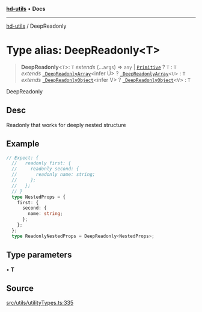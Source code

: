 [**hd-utils**](../README.md) • **Docs**

***

[hd-utils](../globals.md) / DeepReadonly

# Type alias: DeepReadonly\<T\>

> **DeepReadonly**\<`T`\>: `T` *extends* (...`args`) => `any` \| [`Primitive`](Primitive.md) ? `T` : `T` *extends* [`_DeepReadonlyArray`](../interfaces/DeepReadonlyArray.md)\<infer U\> ? [`_DeepReadonlyArray`](../interfaces/DeepReadonlyArray.md)\<`U`\> : `T` *extends* [`_DeepReadonlyObject`](DeepReadonlyObject.md)\<infer V\> ? [`_DeepReadonlyObject`](DeepReadonlyObject.md)\<`V`\> : `T`

DeepReadonly

## Desc

Readonly that works for deeply nested structure

## Example

```ts
// Expect: {
  //   readonly first: {
  //     readonly second: {
  //       readonly name: string;
  //     };
  //   };
  // }
  type NestedProps = {
    first: {
      second: {
        name: string;
      };
    };
  };
  type ReadonlyNestedProps = DeepReadonly<NestedProps>;
```

## Type parameters

• **T**

## Source

[src/utils/utilityTypes.ts:335](https://github.com/AhmadHddad/h-utils/blob/8e9e542f98b1a43a336ce585dc8666b21b0e894d/src/utils/utilityTypes.ts#L335)
